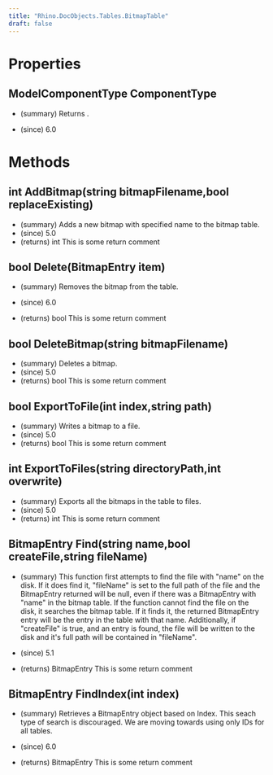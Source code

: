 ```yaml
---
title: "Rhino.DocObjects.Tables.BitmapTable"
draft: false
---
```


# Properties
## ModelComponentType ComponentType
- (summary) 
     Returns .
     
- (since) 6.0
# Methods
## int AddBitmap(string bitmapFilename,bool replaceExisting)
- (summary) Adds a new bitmap with specified name to the bitmap table.
- (since) 5.0
- (returns) int This is some return comment
## bool Delete(BitmapEntry item)
- (summary) 
     Removes the bitmap from the table.
     
- (since) 6.0
- (returns) bool This is some return comment
## bool DeleteBitmap(string bitmapFilename)
- (summary) Deletes a bitmap.
- (since) 5.0
- (returns) bool This is some return comment
## bool ExportToFile(int index,string path)
- (summary) Writes a bitmap to a file.
- (since) 5.0
- (returns) bool This is some return comment
## int ExportToFiles(string directoryPath,int overwrite)
- (summary) Exports all the bitmaps in the table to files.
- (since) 5.0
- (returns) int This is some return comment
## BitmapEntry Find(string name,bool createFile,string fileName)
- (summary) 
     This function first attempts to find the file with "name" on the disk.
     If it does find it, "fileName" is set to the full path of the file and
     the BitmapEntry returned will be null, even if there was a BitmapEntry
     with "name" in the bitmap table.
     If the function cannot find the file on the disk, it searches the bitmap
     table.  If it finds it, the returned BitmapEntry entry will be the entry
     in the table with that name.
     Additionally, if "createFile" is true, and an entry is found, the file
     will be written to the disk and it's full path will be contained in "fileName".
     
- (since) 5.1
- (returns) BitmapEntry This is some return comment
## BitmapEntry FindIndex(int index)
- (summary) 
     Retrieves a BitmapEntry object based on Index. This seach type of search is discouraged.
     We are moving towards using only IDs for all tables.
     
- (since) 6.0
- (returns) BitmapEntry This is some return comment
